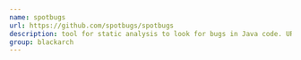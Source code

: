 ```yaml
---
name: spotbugs
url: https://github.com/spotbugs/spotbugs
description: tool for static analysis to look for bugs in Java code. URL : https://github.com/spotbugs/spotbugs Groups : blackarch blackarch-code-audit
group: blackarch
---
```

